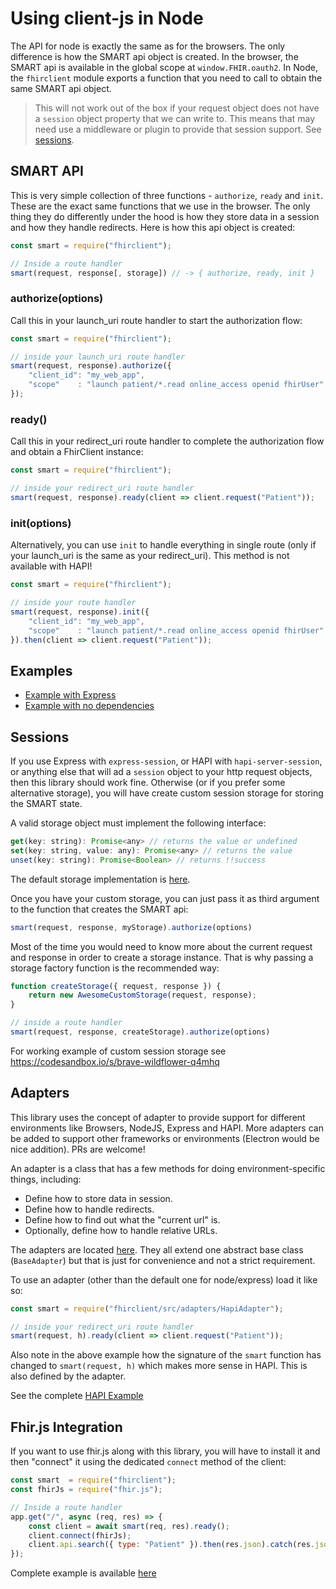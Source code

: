 # Using client-js in Node

The API for node is exactly the same as for the browsers. The only difference
is how the SMART api object is created. In the browser, the SMART api is available
in the global scope at `window.FHIR.oauth2`. In Node, the `fhirclient` module
exports a function that you need to call to obtain the same SMART api object.

> This will not work out of the box if your request object does not have a `session` object property that we can write to. This means that may need use a middleware or plugin to provide that session support. See [sessions](#sessions).

## SMART API
This is very simple collection of three functions - `authorize`, `ready` and `init`.
These are the exact same functions that we use in the browser. The only thing they
do differently under the hood is how they store data in a session and how they
handle redirects. Here is how this api object is created:

```js
const smart = require("fhirclient");

// Inside a route handler
smart(request, response[, storage]) // -> { authorize, ready, init }
```

### authorize(options)
Call this in your launch_uri route handler to start the authorization flow:
```js
const smart = require("fhirclient");

// inside your launch_uri route handler
smart(request, response).authorize({
    "client_id": "my_web_app",
    "scope"    : "launch patient/*.read online_access openid fhirUser"
});
```

### ready()
Call this in your redirect_uri route handler to complete the authorization flow
and obtain a FhirClient instance:
```js
const smart = require("fhirclient");

// inside your redirect_uri route handler
smart(request, response).ready(client => client.request("Patient"));
```

### init(options)
Alternatively, you can use `init` to handle everything in single route (only if
your launch_uri is the same as your redirect_uri). This method is not available
with HAPI!
```js
const smart = require("fhirclient");

// inside your route handler
smart(request, response).init({
    "client_id": "my_web_app",
    "scope"    : "launch patient/*.read online_access openid fhirUser"
}).then(client => client.request("Patient"));
```

## Examples
- [Example with Express](https://codesandbox.io/s/jovial-dew-c0che)
- [Example with no dependencies](https://codesandbox.io/s/brave-wildflower-q4mhq)


## Sessions
If you use Express with `express-session`, or HAPI with `hapi-server-session`,
or anything else that will ad a `session` object to your http request objects,
then this library should work fine. Otherwise (or if you prefer some alternative storage),
you will have create custom session storage for storing the SMART state.

A valid storage object must implement the following interface:
```js
get(key: string): Promise<any> // returns the value or undefined
set(key: string, value: any): Promise<any> // returns the value
unset(key: string): Promise<Boolean> // returns !!success
```

The default storage implementation is [here](https://github.com/smart-on-fhir/client-js/tree/master/src/storage/ServerStorage.js).

Once you have your custom storage, you can just pass it as third argument to the function that creates the SMART api:
```js
smart(request, response, myStorage).authorize(options)
```

Most of the time you would need to know more about the current request and response in order to create a storage instance. That is why passing a storage factory function is the recommended way:
```js
function createStorage({ request, response }) {
    return new AwesomeCustomStorage(request, response);
}

// inside a route handler
smart(request, response, createStorage).authorize(options)
```

For working example of custom session storage see https://codesandbox.io/s/brave-wildflower-q4mhq


## Adapters
This library uses the concept of adapter to provide support for different environments
like Browsers, NodeJS, Express and HAPI. More adapters can be added to support other
frameworks or environments (Electron would be nice addition). PRs are welcome!

An adapter is a class that has a few methods for doing environment-specific things, including:
- Define how to store data in session.
- Define how to handle redirects.
- Define how to find out what the "current url" is.
- Optionally, define how to handle relative URLs.

The adapters are located [here](https://github.com/smart-on-fhir/client-js/tree/master/src/adapters). They all extend one abstract base class (`BaseAdapter`) but that is just for convenience and not a strict requirement.

To use an adapter (other than the default one for node/express) load it like so:
```js
const smart = require("fhirclient/src/adapters/HapiAdapter");

// inside your redirect_uri route handler
smart(request, h).ready(client => client.request("Patient"));
```
Also note in the above example how the signature of the `smart` function has changed
to `smart(request, h)` which makes more sense in HAPI. This is also defined by the adapter.

See the complete [HAPI Example](https://codesandbox.io/s/fhir-client-hapi-myq5q)

## Fhir.js Integration
If you want to use fhir.js along with this library, you will have to install it
and then "connect" it using the dedicated `connect` method of the client:
```js
const smart  = require("fhirclient");
const fhirJs = require("fhir.js");

// Inside a route handler
app.get("/", async (req, res) => {
    const client = await smart(req, res).ready();
    client.connect(fhirJs);
    client.api.search({ type: "Patient" }).then(res.json).catch(res.json);
});
```

Complete example is available [here](https://codesandbox.io/s/fhir-client-express-and-fhirjs-4t1mp)

